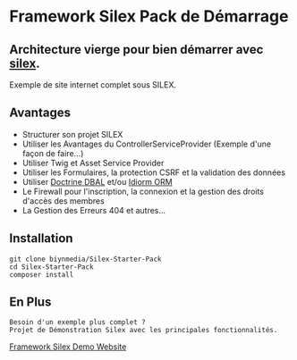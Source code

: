 # Framework Silex Pack de Démarrage

Architecture vierge pour bien démarrer avec [silex](http://silex.sensiolabs.org/).
-
Exemple de site internet complet sous SILEX.

Avantages
------------

- Structurer son projet SILEX
- Utiliser les Avantages du ControllerServiceProvider (Exemple d'une façon de faire...)
- Utiliser Twig et Asset Service Provider
- Utiliser les Formulaires, la protection CSRF et la validation des données
- Utiliser  [Doctrine DBAL](http://docs.doctrine-project.org/projects/doctrine-dbal/en/latest/) et/ou [Idiorm ORM](https://github.com/j4mie/idiorm)
- Le Firewall pour l'inscription, la connexion et la gestion des droits d'accès des membres
- La Gestion des Erreurs 404 et autres...

Installation
------------

    git clone biynmedia/Silex-Starter-Pack
    cd Silex-Starter-Pack
    composer install
    
En Plus
------------
    Besoin d'un exemple plus complet ?
    Projet de Démonstration Silex avec les principales fonctionnalités.

[Framework Silex Demo Website](https://github.com/biynmedia/Framework-Silex-Demo-Website)
